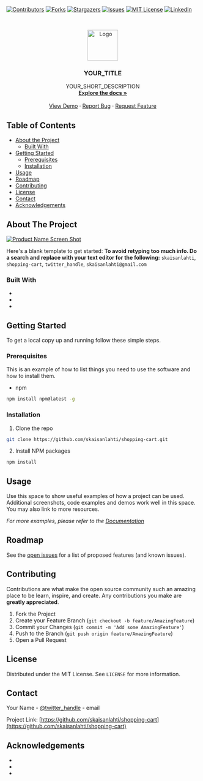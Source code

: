 <!--
*** Thanks for checking out this README Template. If you have a suggestion that would
*** make this better, please fork the repo and create a pull request or simply open
*** an issue with the tag "enhancement".
*** Thanks again! Now go create something AMAZING! :D
***
***
***
*** To avoid retyping too much info. Do a search and replace for the following:
*** skaisanlahti, shopping-cart, twitter_handle, email
-->

<!-- PROJECT SHIELDS -->
<!--
*** I'm using markdown "reference style" links for readability.
*** Reference links are enclosed in brackets [ ] instead of parentheses ( ).
*** See the bottom of this document for the declaration of the reference variables
*** for contributors-url, forks-url, etc. This is an optional, concise syntax you may use.
*** https://www.markdownguide.org/basic-syntax/#reference-style-links
-->

[![Contributors][contributors-shield]][contributors-url]
[![Forks][forks-shield]][forks-url]
[![Stargazers][stars-shield]][stars-url]
[![Issues][issues-shield]][issues-url]
[![MIT License][license-shield]][license-url]
[![LinkedIn][linkedin-shield]][linkedin-url]

<!-- PROJECT LOGO -->
<br />
<p align="center">
  <a href="https://github.com/skaisanlahti/shopping-cart">
    <img src="images/logo.png" alt="Logo" width="80" height="80">
  </a>

  <h3 align="center">YOUR_TITLE</h3>

  <p align="center">
    YOUR_SHORT_DESCRIPTION
    <br />
    <a href="https://github.com/skaisanlahti/shopping-cart"><strong>Explore the docs »</strong></a>
    <br />
    <br />
    <a href="https://github.com/skaisanlahti/shopping-cart">View Demo</a>
    ·
    <a href="https://github.com/skaisanlahti/shopping-cart/issues">Report Bug</a>
    ·
    <a href="https://github.com/skaisanlahti/shopping-cart/issues">Request Feature</a>
  </p>
</p>

<!-- TABLE OF CONTENTS -->

## Table of Contents

- [About the Project](#about-the-project)
  - [Built With](#built-with)
- [Getting Started](#getting-started)
  - [Prerequisites](#prerequisites)
  - [Installation](#installation)
- [Usage](#usage)
- [Roadmap](#roadmap)
- [Contributing](#contributing)
- [License](#license)
- [Contact](#contact)
- [Acknowledgements](#acknowledgements)

<!-- ABOUT THE PROJECT -->

## About The Project

[![Product Name Screen Shot][product-screenshot]](https://example.com)

Here's a blank template to get started:
**To avoid retyping too much info. Do a search and replace with your text editor for the following:**
`skaisanlahti`, `shopping-cart`, `twitter_handle`, `skaisanlahti@gmail.com`

### Built With

- []()
- []()
- []()

<!-- GETTING STARTED -->

## Getting Started

To get a local copy up and running follow these simple steps.

### Prerequisites

This is an example of how to list things you need to use the software and how to install them.

- npm

```sh
npm install npm@latest -g
```

### Installation

1. Clone the repo

```sh
git clone https://github.com/skaisanlahti/shopping-cart.git
```

2. Install NPM packages

```sh
npm install
```

<!-- USAGE EXAMPLES -->

## Usage

Use this space to show useful examples of how a project can be used. Additional screenshots, code examples and demos work well in this space. You may also link to more resources.

_For more examples, please refer to the [Documentation](https://example.com)_

<!-- ROADMAP -->

## Roadmap

See the [open issues](https://github.com/skaisanlahti/shopping-cart/issues) for a list of proposed features (and known issues).

<!-- CONTRIBUTING -->

## Contributing

Contributions are what make the open source community such an amazing place to be learn, inspire, and create. Any contributions you make are **greatly appreciated**.

1. Fork the Project
2. Create your Feature Branch (`git checkout -b feature/AmazingFeature`)
3. Commit your Changes (`git commit -m 'Add some AmazingFeature'`)
4. Push to the Branch (`git push origin feature/AmazingFeature`)
5. Open a Pull Request

<!-- LICENSE -->

## License

Distributed under the MIT License. See `LICENSE` for more information.

<!-- CONTACT -->

## Contact

Your Name - [@twitter_handle](https://twitter.com/twitter_handle) - email

Project Link: [https://github.com/skaisanlahti/shopping-cart](https://github.com/skaisanlahti/shopping-cart)

<!-- ACKNOWLEDGEMENTS -->

## Acknowledgements

- []()
- []()
- []()

<!-- MARKDOWN LINKS & IMAGES -->
<!-- https://www.markdownguide.org/basic-syntax/#reference-style-links -->

[contributors-shield]: https://img.shields.io/github/contributors/skaisanlahti/repo.svg?style=flat-square
[contributors-url]: https://github.com/skaisanlahti/repo/graphs/contributors
[forks-shield]: https://img.shields.io/github/forks/skaisanlahti/repo.svg?style=flat-square
[forks-url]: https://github.com/skaisanlahti/repo/network/members
[stars-shield]: https://img.shields.io/github/stars/skaisanlahti/repo.svg?style=flat-square
[stars-url]: https://github.com/skaisanlahti/repo/stargazers
[issues-shield]: https://img.shields.io/github/issues/skaisanlahti/repo.svg?style=flat-square
[issues-url]: https://github.com/skaisanlahti/repo/issues
[license-shield]: https://img.shields.io/github/license/skaisanlahti/repo.svg?style=flat-square
[license-url]: https://github.com/skaisanlahti/repo/blob/master/LICENSE.txt
[linkedin-shield]: https://img.shields.io/badge/-LinkedIn-black.svg?style=flat-square&logo=linkedin&colorB=555
[linkedin-url]: https://www.linkedin.com/in/sami-kaisanlahti-6587031a6/
[product-screenshot]: images/screenshot.png
